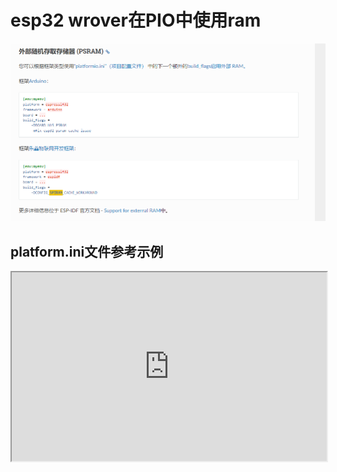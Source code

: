 # esp32 wrover在PIO中使用ram
![](readme/20230422212209.png)
## platform.ini文件参考示例

<div style="position: relative; padding: 30% 45%;">
<iframe style="position: absolute; width: 100%; height: 100%; left: 0; top: 0;" src="https://docs.platformio.org/en/latest/platforms/espressif32.html" frameborder="1" scrolling="yes" width="320" height="240"
</iframe>
</div>

